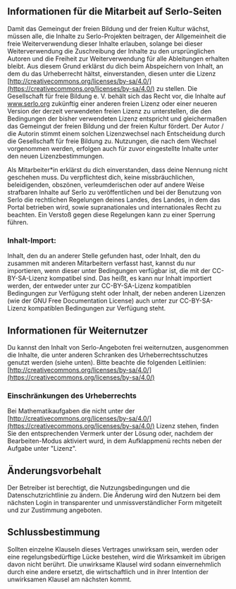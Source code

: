 ## Informationen für die Mitarbeit auf Serlo-Seiten

Damit das Gemeingut der freien Bildung und der freien Kultur wächst, müssen
alle, die Inhalte zu Serlo-Projekten beitragen, der Allgemeinheit die freie
Weiterverwendung dieser Inhalte erlauben, solange bei dieser Weiterverwendung
die Zuschreibung der Inhalte zu den ursprünglichen Autoren und die Freiheit zur
Weiterverwendung für alle Ableitungen erhalten bleibt. Aus diesem Grund erklärst
du dich beim Abspeichern von Inhalt, an dem du das Urheberrecht hältst,
einverstanden, diesen unter die Lizenz
[http://creativecommons.org/licenses/by-sa/4.0/](https://creativecommons.org/licenses/by-sa/4.0/)
zu stellen. Die Gesellschaft für freie Bildung e. V. behält sich das Recht vor,
die Inhalte auf www.serlo.org zukünftig einer anderen freien Lizenz oder einer
neueren Version der derzeit verwendeten freien Lizenz zu unterstellen, die den
Bedingungen der bisher verwendeten Lizenz entspricht und gleichermaßen das
Gemeingut der freien Bildung und der freien Kultur fördert. Der Autor / die
Autorin stimmt einem solchen Lizenzwechsel nach Entscheidung durch die
Gesellschaft für freie Bildung zu. Nutzungen, die nach dem Wechsel vorgenommen
werden, erfolgen auch für zuvor eingestellte Inhalte unter den neuen
Lizenzbestimmungen.

Als Mitarbeiter\*in erklärst du dich einverstanden, dass deine Nennung nicht
geschehen muss. Du verpflichtest dich, keine missbräuchlichen, beleidigenden,
obszönen, verleumderischen oder auf andere Weise strafbaren Inhalte auf Serlo zu
veröffentlichen und bei der Benutzung von Serlo die rechtlichen Regelungen
deines Landes, des Landes, in dem das Portal betrieben wird, sowie
supranationales und internationales Recht zu beachten. Ein Verstoß gegen diese
Regelungen kann zu einer Sperrung führen.

### Inhalt-Import:

Inhalt, den du an anderer Stelle gefunden hast, oder Inhalt, den du zusammen mit
anderen Mitarbeitern verfasst hast, kannst du nur importieren, wenn dieser unter
Bedingungen verfügbar ist, die mit der CC-BY-SA-Lizenz kompatibel sind. Das
heißt, es kann nur Inhalt importiert werden, der entweder unter zur
CC-BY-SA-Lizenz kompatiblen Bedingungen zur Verfügung steht oder Inhalt, der
neben anderen Lizenzen (wie der GNU Free Documentation License) auch unter zur
CC-BY-SA-Lizenz kompatiblen Bedingungen zur Verfügung steht.

## Informationen für Weiternutzer

Du kannst den Inhalt von Serlo-Angeboten frei weiternutzen, ausgenommen die
Inhalte, die unter anderen Schranken des Urheberrechtsschutzes genutzt werden
(siehe unten). Bitte beachte die folgenden Leitlinien:
[http://creativecommons.org/licenses/by-sa/4.0/](https://creativecommons.org/licenses/by-sa/4.0/)

### Einschränkungen des Urheberrechts

Bei Mathematikaufgaben die nicht unter der
[http://creativecommons.org/licenses/by-sa/4.0/](https://creativecommons.org/licenses/by-sa/4.0/)
Lizenz stehen, finden Sie den entsprechenden Vermerk unter der Lösung oder,
nachdem der Bearbeiten-Modus aktiviert wurd, in dem Aufklappmenü rechts neben
der Aufgabe unter "Lizenz".

## Änderungsvorbehalt

Der Betreiber ist berechtigt, die Nutzungsbedingungen und die
Datenschutzrichtlinie zu ändern. Die Änderung wird den Nutzern bei dem nächsten
Login in transparenter und unmissverständlicher Form mitgeteilt und zur
Zustimmung angeboten.

## Schlussbestimmung

Sollten einzelne Klauseln dieses Vertrages unwirksam sein, werden oder eine
regelungsbedürftige Lücke bestehen, wird die Wirksamkeit im übrigen davon nicht
berührt. Die unwirksame Klausel wird sodann einvernehmlich durch eine andere
ersetzt, die wirtschaftlich und in ihrer Intention der unwirksamen Klausel am
nächsten kommt.
